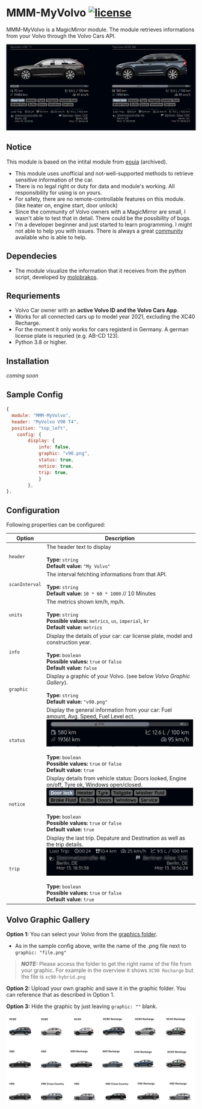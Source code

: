 # MMM-MyVolvo [![license](https://img.shields.io/github/license/mashape/apistatus.svg)](LICENSE) 

MMM-MyVolvo is a MagicMirror module. The module retrieves informations from your Volvo through the Volvo Cars API. 

![](https://raw.githubusercontent.com/mazim-co/MMM-MyVolvo/master/gallery/example.png) 

## Notice

This module is based on the intital module from [eouia](https://github.com/eouia/MMM-VolvoOnCall) (archived).
- This module uses unofficial and not-well-supported methods to retrieve sensitive information of the car.
- There is no legal right or duty for data and module's working. All responsibility for using is on yours.
- For safety, there are no remote-controllable features on this module. (like heater on, engine start, door unlock)
- Since the community of Volvo owners with a MagicMirror are small, I wasn't able to test that in detail. There could be the possibility of bugs. 
- I'm a developer beginner and just started to learn programming. I might not able to help you with issues. There is always a great [community](https://forum.magicmirror.builders/) available who is able to help.

## Dependecies
- The module visualize the information that it receives from the python script, developed by [molobrakos](https://github.com/molobrakos/volvooncall).

## Requriements
- Volvo Car owner with an **active Volvo ID and the Volvo Cars App**.
 - Works for all connected cars up to model year 2021, excluding the XC40 Recharge.
 - For the moment it only works for cars registerd in Germany. A german license plate is requried (e.g. AB-CD 123).
- Python 3.8 or higher.

## Installation
_coming soon_


## Sample Config
```javascript
{
  module: "MMM-MyVolvo",
  header: "MyVolvo V90 T4",
  position: "top_left",
	config: {
		display: {
			info: false,
			graphic: "v90.png",
			status: true,
			notice: true,
			trip: true,
			}				
		},
},
```


## Configuration

Following properties can be configured:


| Option                       	| Description
| ---------------------------- 	| -----------
| `header`                     	| The header text to display <br><br> **Type:** `string` <br> **Default value:** `"My Volvo"`
| `scanInterval`               	| The interval fetchting informations from that API. <br><br> **Type:** `string` <br> **Default value:** `10 * 60 * 1000` // 10 Minutes
| `units`                      	| The metrics shown km/h, mp/h. <br><br> **Type:** `string` <br> **Possible values:** `metrics`, `us`, `imperial`, `kr` <br> **Default value:** `metrics`
| `info`                   		| Display the details of your car: car license plate, model and construction year. <br><br> **Type:** `boolean` <br> **Possible values:** `true` or `false` <br> **Default value:** `false`
| `graphic`                     | Display a graphic of your Volvo. (see below _Volvo Graphic Gallery_). <br><br> **Type:** `string` <br> **Default value:** `"v90.png"`
| `status`               		| Display the general information from your car: Fuel amount, Avg. Speed, Fuel Level ect. <br> ![](https://raw.githubusercontent.com/mazim-co/MMM-MyVolvo/master/gallery/status_example.png)<br><br> **Type:** `boolean` <br> **Possible values:** `true` or `false` <br> **Default value:** `true`
| `notice`               		| Display details from vehicle status: Doors looked, Engine on/off, Tyre ok, Windows open/closed. <br> ![](https://raw.githubusercontent.com/mazim-co/MMM-MyVolvo/master/gallery/notice_example.png)<br><br> **Type:** `boolean` <br> **Possible values:** `true` or `false` <br> **Default value:** `true`
| `trip`              			| Display the last trip. Depature and Destination as well as the trip details. <br> ![](https://raw.githubusercontent.com/mazim-co/MMM-MyVolvo/master/gallery/trip_example.png)<br><br> **Type:** `boolean` <br> **Possible values:** `true` or `false` <br> **Default value:** `true`

## Volvo Graphic Gallery
__Option 1:__ You can select your Volvo from the [graphics folder](https://github.com/mazim-co/MMM-MyVolvo/tree/main/graphics).
   * As in the sample config above, write the name of the .png file next to `graphic: "file.png"` 

   > **_NOTE:_**  Please access the folder to get the right name of the file from your graphic. For example in the overview it shows `XC90 Recharge` but the file is `xc90-hybrid.png`

__Option 2:__ Upload your own graphic and save it in the graphic folder. You can reference that as described in Option 1.

__Option 3:__ Hide the graphic by just leaving `graphic: ""` blank.

![](https://raw.githubusercontent.com/mazim-co/MMM-MyVolvo/master/gallery/model_overview.png)









